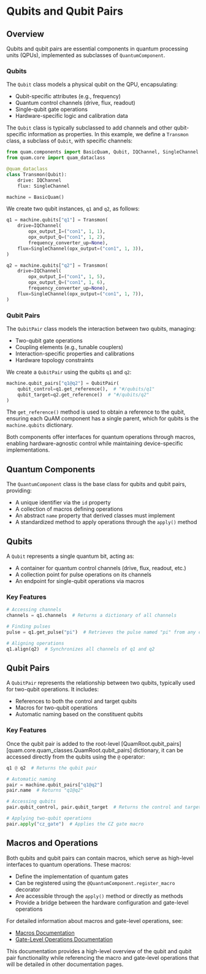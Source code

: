 # Qubits and Qubit Pairs

## Overview
Qubits and qubit pairs are essential components in quantum processing units (QPUs), implemented as subclasses of `QuantumComponent`. 

### Qubits
The `Qubit` class models a physical qubit on the QPU, encapsulating:
- Qubit-specific attributes (e.g., frequency)
- Quantum control channels (drive, flux, readout)
- Single-qubit gate operations
- Hardware-specific logic and calibration data

The `Qubit` class is typically subclassed to add channels and other qubit-specific information as properties. In this example, we define a `Transmon` class, a subclass of `Qubit`, with specific channels:

```python
from quam.components import BasicQuam, Qubit, IQChannel, SingleChannel
from quam.core import quam_dataclass

@quam_dataclass
class Transmon(Qubit):
    drive: IQChannel
    flux: SingleChannel

machine = BasicQuam()
```

We create two qubit instances, `q1` and `q2`, as follows:

```python
q1 = machine.qubits["q1"] = Transmon(
    drive=IQChannel(
        opx_output_I=("con1", 1, 1),
        opx_output_Q=("con1", 1, 2),
        frequency_converter_up=None),
    flux=SingleChannel(opx_output=("con1", 1, 3)),
)

q2 = machine.qubits["q2"] = Transmon(
    drive=IQChannel(
        opx_output_I=("con1", 1, 5),
        opx_output_Q=("con1", 1, 6),
        frequency_converter_up=None),
    flux=SingleChannel(opx_output=("con1", 1, 7)),
)
```

### Qubit Pairs
The `QubitPair` class models the interaction between two qubits, managing:
- Two-qubit gate operations
- Coupling elements (e.g., tunable couplers)
- Interaction-specific properties and calibrations
- Hardware topology constraints

We create a `QubitPair` using the qubits `q1` and `q2`:

```python
machine.qubit_pairs["q1@q2"] = QubitPair(
    qubit_control=q1.get_reference(),  # "#/qubits/q1"
    qubit_target=q2.get_reference()  # "#/qubits/q2"
)
```

The `get_reference()` method is used to obtain a reference to the qubit, ensuring each QuAM component has a single parent, which for qubits is the `machine.qubits` dictionary.

Both components offer interfaces for quantum operations through macros, enabling hardware-agnostic control while maintaining device-specific implementations.

## Quantum Components
The `QuantumComponent` class is the base class for qubits and qubit pairs, providing:
- A unique identifier via the `id` property
- A collection of macros defining operations
- An abstract `name` property that derived classes must implement
- A standardized method to apply operations through the `apply()` method

## Qubits
A `Qubit` represents a single quantum bit, acting as:
- A container for quantum control channels (drive, flux, readout, etc.)
- A collection point for pulse operations on its channels
- An endpoint for single-qubit operations via macros



### Key Features

```python
# Accessing channels
channels = q1.channels  # Returns a dictionary of all channels

# Finding pulses
pulse = q1.get_pulse("pi")  # Retrieves the pulse named "pi" from any channel

# Aligning operations
q1.align(q2)  # Synchronizes all channels of q1 and q2
```

## Qubit Pairs
A `QubitPair` represents the relationship between two qubits, typically used for two-qubit operations. It includes:
- References to both the control and target qubits
- Macros for two-qubit operations
- Automatic naming based on the constituent qubits

### Key Features

Once the qubit pair is added to the root-level [QuamRoot.qubit_pairs][quam.core.quam_classes.QuamRoot.qubit_pairs] dictionary, it can be accessed directly from the qubits using the `@` operator:

```python
q1 @ q2  # Returns the qubit pair
```
```python
# Automatic naming
pair = machine.qubit_pairs["q1@q2"]
pair.name  # Returns "q1@q2"

# Accessing qubits
pair.qubit_control, pair.qubit_target  # Returns the control and target qubits

# Applying two-qubit operations
pair.apply("cz_gate")  # Applies the CZ gate macro
```


## Macros and Operations
Both qubits and qubit pairs can contain macros, which serve as high-level interfaces to quantum operations. These macros:
- Define the implementation of quantum gates
- Can be registered using the `@QuantumComponent.register_macro` decorator
- Are accessible through the `apply()` method or directly as methods
- Provide a bridge between the hardware configuration and gate-level operations

For detailed information about macros and gate-level operations, see:
- [Macros Documentation](./macros.md)
- [Gate-Level Operations Documentation](./operations.md)

This documentation provides a high-level overview of the qubit and qubit pair functionality while referencing the macro and gate-level operations that will be detailed in other documentation pages.